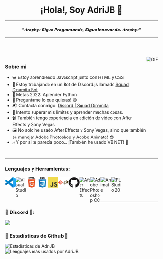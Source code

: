 
<h1 align="center"><b>¡Hola!, Soy AdriJB 🤩</b></h1>
</p>

***

<p>
  <h4 align="center"><b><i>":trophy:	Sigue Programando, Sigue Innovando. :trophy:"</i></b></h4>
</p>

***


<p align="center">
<br>
</p>

<br>

<img align="right" height="270px" alt="GIF" src="https:" />

### Sobre mi
- 💻 Estoy aprendiendo Javascript junto con HTML y CSS
- 🔭 Estoy trabajando en un Bot de Discord.js llamado [Squad Dinamita Bot](https://discord.gg/EQsCj4ZDSU)
- 🥅 Metas 2022: Aprender Python
- 💬 Preguntame lo que quieras! :smile:
- 📬 Contacta conmigo: [Discord | Squad Dinamita](https://discord.gg/EQsCj4ZDSU)
- 🧗 Intento superar mis limites y aprender muchas cosas.
- 📹 También tengo experiencia en edición de video con After Effects y Sony Vegas
- 🖼 No solo he usado After Effects y Sony Vegas, si no que también se manejar Adobe Photoshop y Adobe Animate! 😎
- 🎶 Y por si te parecía poco... ¡También he usado VB.NET! :exploding_head:

<br>

***

### Lenguajes y Herramientas: 

<img align="left" alt="Visual Studio Code" width="35px" src="https://raw.githubusercontent.com/github/explore/80688e429a7d4ef2fca1e82350fe8e3517d3494d/topics/visual-studio-code/visual-studio-code.png" />
<img align="left" alt="Visual Studio" width="35px" src="https://user-images.githubusercontent.com/96456370/196570912-cda6979a-98d9-4389-b15a-29ef508e2dff.png" />
<img align="left" alt="HTML5" width="35px" src="https://raw.githubusercontent.com/github/explore/80688e429a7d4ef2fca1e82350fe8e3517d3494d/topics/html/html.png" />
<img align="left" alt="CSS3" width="35px" src="https://raw.githubusercontent.com/github/explore/80688e429a7d4ef2fca1e82350fe8e3517d3494d/topics/css/css.png" />
<img align="left" alt="JavaScript" width="35px" src="https://raw.githubusercontent.com/github/explore/80688e429a7d4ef2fca1e82350fe8e3517d3494d/topics/javascript/javascript.png" />
<!-- <img align="left" alt="React" width="26px" src="https://raw.githubusercontent.com/github/explore/80688e429a7d4ef2fca1e82350fe8e3517d3494d/topics/react/react.png" />
<img align="left" alt="Node.js" width="26px" src="https://raw.githubusercontent.com/github/explore/80688e429a7d4ef2fca1e82350fe8e3517d3494d/topics/nodejs/nodejs.png" />
<img align="left" alt="SQL" width="35px" src="https://raw.githubusercontent.com/github/explore/80688e429a7d4ef2fca1e82350fe8e3517d3494d/topics/sql/sql.png" />
<img align="left" alt="MySQL" width="35px" src="https://raw.githubusercontent.com/github/explore/80688e429a7d4ef2fca1e82350fe8e3517d3494d/topics/mysql/mysql.png" />
<!--<img align="left" alt="MongoDB" width="26px" src="https://raw.githubusercontent.com/github/explore/80688e429a7d4ef2fca1e82350fe8e3517d3494d/topics/mongodb/mongodb.png" />-->
<img align="left" alt="Git" width="35px" src="https://raw.githubusercontent.com/github/explore/80688e429a7d4ef2fca1e82350fe8e3517d3494d/topics/git/git.png" />
<img align="left" alt="GitHub" width="35px" src="https://raw.githubusercontent.com/github/explore/78df643247d429f6cc873026c0622819ad797942/topics/github/github.png" />
<img align="left" alt="After Effects" width="35px" src="https://user-images.githubusercontent.com/53043542/151185719-b4c4adf8-a6d9-445c-b1b6-a8a5ce1e3322.png" />
<img align="left" alt="Adobe Photoshop CC" width="35px" src="https://user-images.githubusercontent.com/53043542/151185770-748957dd-19af-495e-9185-a966698db64d.png" />
<img align="left" alt="Animate" width="35px" src="https://vignette.wikia.nocookie.net/adobe/images/e/e7/Adobe_Animate_CC_icon_2020.png/revision/latest?cb=20201017140723" />
<img align="left" alt="FL Studio 20" width="35px" src="https://static.wikia.nocookie.net/softwareprogramas-y-aplicaciones/images/0/0b/Flstudio.png/revision/latest?cb=20160301021919&path-prefix=es" />


<br>
<br>
<br>
<br>

***
### 👾 Discord 👾:
![](https://discord.c99.nl/widget/theme-2/453327667433832449.png)

### 🚀 Estadísticas de Github 🚀

<img align="left" src="https://github-readme-stats.vercel.app/api?username=AdriJB&&show_icons=true&include_all_commits=true&title_color=fff&icon_color=79ff97&text_color=efefef&bg_color=24292e" alt="Estadísticas de AdriJB" width="60%">
  
<img src="https://github-readme-stats.vercel.app/api/top-langs/?username=AdriJB&show_icons=true&hide_border=true&theme=radical" width="37%" alt="Lenguajes más usados por AdriJB">

